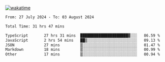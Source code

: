 [![wakatime](https://wakatime.com/badge/user/702d7a0d-6421-40c6-be4d-9b18f6ca91d5.svg)](https://wakatime.com/@702d7a0d-6421-40c6-be4d-9b18f6ca91d5)

<!--START_SECTION:waka-->

```txt
From: 27 July 2024 - To: 03 August 2024

Total Time: 31 hrs 47 mins

TypeScript       27 hrs 31 mins  █████████████████████▓░░░   86.59 %
JavaScript       2 hrs 54 mins   ██▒░░░░░░░░░░░░░░░░░░░░░░   09.13 %
JSON             27 mins         ▒░░░░░░░░░░░░░░░░░░░░░░░░   01.47 %
Markdown         18 mins         ▒░░░░░░░░░░░░░░░░░░░░░░░░   00.99 %
Other            17 mins         ▒░░░░░░░░░░░░░░░░░░░░░░░░   00.94 %
```

<!--END_SECTION:waka-->